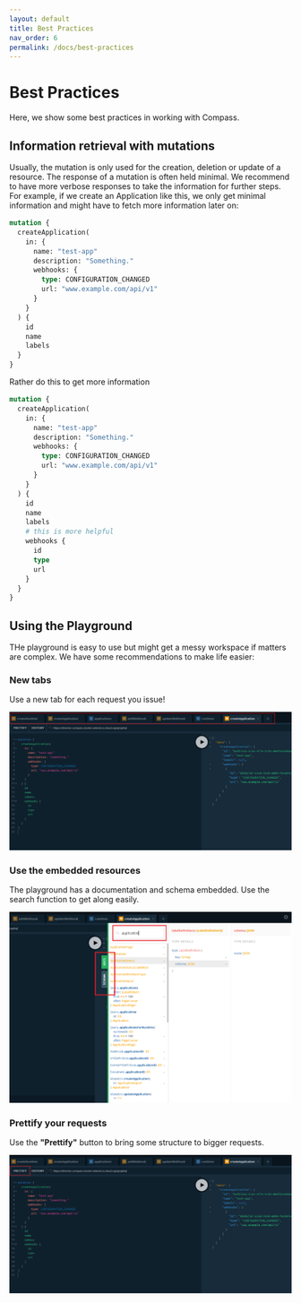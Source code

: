 ```yaml
---
layout: default
title: Best Practices
nav_order: 6
permalink: /docs/best-practices
---
```


# Best Practices

Here, we show some best practices in working with Compass.

## Information retrieval with mutations

Usually, the mutation is only used for the creation, deletion or update of a resource. The response of a mutation is often held minimal. We recommend to have more verbose responses to take the information for further steps. For example, if we create an Application like this, we only get minimal information and might have to fetch more information later on:

```graphql
mutation {
  createApplication(
    in: {
      name: "test-app"
      description: "Something."
      webhooks: {
        type: CONFIGURATION_CHANGED
        url: "www.example.com/api/v1"
      }
    }
  ) {
    id
    name
    labels
  }
}
```

Rather do this to get more information

```graphql
mutation {
  createApplication(
    in: {
      name: "test-app"
      description: "Something."
      webhooks: {
        type: CONFIGURATION_CHANGED
        url: "www.example.com/api/v1"
      }
    }
  ) {
    id
    name
    labels
    # this is more helpful
    webhooks {
      id
      type
      url
    }
  }
}
```

## Using the Playground

THe playground is easy to use but might get a messy workspace if matters are complex. We have some recommendations to make life easier:

### New tabs

Use a new tab for each request you issue!

![new-tabs](/assets/images/new-tabs.png)

### Use the embedded resources

The playground has a documentation and schema embedded. Use the search function to get along easily.

![embedded-resources](/assets/images/embedded-resources.png)

### Prettify your requests

Use the **"Prettify"** button to bring some structure to bigger requests.

![prettify](/assets/images/prettify.png)